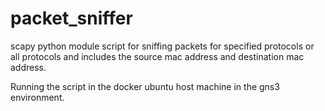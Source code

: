 # packet_sniffer
scapy python module script for sniffing packets for specified protocols or all protocols and includes the source mac address and destination mac address.


Running the script in the docker ubuntu host machine in the gns3 environment.
